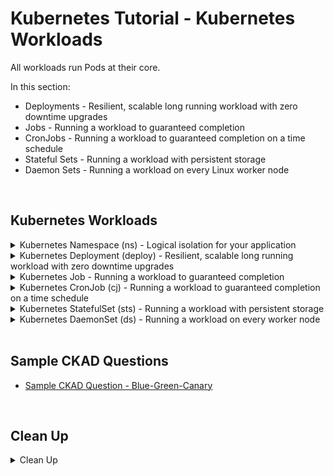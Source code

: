 # Kubernetes Tutorial - Kubernetes Workloads

All workloads run Pods at their core.

In this section:
* Deployments - Resilient, scalable long running workload with zero downtime upgrades
* Jobs - Running a workload to guaranteed completion
* CronJobs - Running a workload to guaranteed completion on a time schedule
* Stateful Sets - Running a workload with persistent storage
* Daemon Sets - Running a workload on every Linux worker node
<br />

## Kubernetes Workloads

<details class="faq box"><summary>Kubernetes Namespace (ns) - Logical isolation for your application</summary>
<p>

```bash
kubectl create namespace ns-bootcamp-workloads
kubectl config set-context --current --namespace=ns-bootcamp-workloads
```

</p>
</details>

<details class="faq box"><summary>Kubernetes Deployment (deploy) - Resilient, scalable long running workload with zero downtime upgrades</summary>
<p>

> Problem Statement: 
> I want to have zero downtime when doing software deployments and I want a resilient microservices application

> tl;dr – The thing that controls how you do upgrades with zero-downtime, also resilience with replicas

![04-deployment](https://user-images.githubusercontent.com/18049790/140640341-b72a123b-befe-4701-8b92-130f25c062bf.jpg)

kubernetes.io bookmark: [Creating a Deployment](https://kubernetes.io/docs/concepts/workloads/controllers/deployment/#creating-a-deployment)

```yaml
cat << EOF | kubectl apply -f -
apiVersion: apps/v1
kind: Deployment
metadata:
  name: nginx-deployment
  labels:
    app: nginx
spec:
  replicas: 3
  selector:
    matchLabels:
      app: nginx
  template:
    metadata:
      labels:
        app: nginx
    spec:
      containers:
      - name: nginx
        image: nginx:1.14.2
        ports:
        - containerPort: 80
EOF
```

</p>
</details>

<details class="faq box"><summary>Kubernetes Job - Running a workload to guaranteed completion</summary>
<p>

> Problem Statement: I want to run a Linux workload to guaranteed completion
> 
> tl;dr – Want to run a batch job? 

![04-job](https://user-images.githubusercontent.com/18049790/140640468-f448ce27-2c29-4081-b81b-00acfdcb63cb.jpg)

kubernetes.io bookmark: [Running an example Job](https://kubernetes.io/docs/concepts/workloads/controllers/job/#running-an-example-job)

* This example Job manifest computes π to 2000 places and prints it out:

```yaml
cat << EOF | kubectl apply -f -
apiVersion: batch/v1
kind: Job
metadata:
  name: pi
spec:
  template:
    spec:
      containers:
      - name: pi
        image: perl
        command: ["perl",  "-Mbignum=bpi", "-wle", "print bpi(2000)"]
      restartPolicy: Never
  backoffLimit: 4
EOF
```

```bash
pods=$(kubectl get pods --selector=job-name=pi --output=jsonpath='{.items[*].metadata.name}')
kubectl logs $pods
```

</p>
</details>


<details class="faq box"><summary>Kubernetes CronJob (cj)  - Running a workload to guaranteed completion on a time schedule</summary>
<p>

> Problem Statement: I want to run a Linux workload to guaranteed completion on a particular schedule
> 
> tl;dr – Want to run a cronjob?

![04-cronjob](https://user-images.githubusercontent.com/18049790/140640514-e7eb5127-f772-4ea7-94dd-c6ddea78ee30.jpg)

kubernetes.io bookmark: [CronJob](https://kubernetes.io/docs/concepts/workloads/controllers/cron-jobs/#example)

* This example CronJob manifest prints the current time and a hello message every minute:

```yaml
cat << EOF | kubectl apply -f -
apiVersion: batch/v1
kind: CronJob
metadata:
  name: hello
spec:
  schedule: "*/1 * * * *"
  jobTemplate:
    spec:
      template:
        spec:
          containers:
          - name: hello
            image: busybox
            imagePullPolicy: IfNotPresent
            command:
            - /bin/sh
            - -c
            - date; echo Hello from the Kubernetes cluster
          restartPolicy: OnFailure
EOF
```

</p>
</details>

<details class="faq box"><summary>Kubernetes StatefulSet (sts) - Running a workload with persistent storage</summary>
<p>

StatefulSet is the workload API object used to manage stateful applications.
* Manages the deployment and scaling of a set of Pods, and provides guarantees about the ordering and uniqueness of these Pods.

kubernetes.io bookmark: [Creating a StatefulSet](https://kubernetes.io/docs/tutorials/stateful-application/basic-stateful-set/)

* This example StatefulSet manifest creates a headless Service, nginx, to publish the IP addresses of Pods in the StatefulSet, web:

```yaml
cat << EOF | kubectl apply -f -
apiVersion: v1
kind: Service
metadata:
  name: nginx
  labels:
    app: nginx
spec:
  ports:
  - port: 80
    name: web
  clusterIP: None
  selector:
    app: nginx
---
apiVersion: apps/v1
kind: StatefulSet
metadata:
  name: web
spec:
  serviceName: "nginx"
  replicas: 2
  selector:
    matchLabels:
      app: nginx
  template:
    metadata:
      labels:
        app: nginx
    spec:
      containers:
      - name: nginx
        image: k8s.gcr.io/nginx-slim:0.8
        ports:
        - containerPort: 80
          name: web
        volumeMounts:
        - name: www
          mountPath: /usr/share/nginx/html
  volumeClaimTemplates:
  - metadata:
      name: www
    spec:
      accessModes: [ "ReadWriteOnce" ]
      resources:
        requests:
          storage: 1Gi
EOF
```

</p>
</details>

<details class="faq box"><summary>Kubernetes DaemonSet (ds) - Running a workload on every worker node</summary>
<p>

> Problem Statement: I want to run a Linux workload on every single worker node
> 
> tl;dr – Want to run everywhere in the cluster?

kubernetes.io bookmark: [Writing a DaemonSet Spec](https://kubernetes.io/docs/concepts/workloads/controllers/daemonset/#writing-a-daemonset-spec)

```yaml
cat << EOF | kubectl apply -f -
apiVersion: apps/v1
kind: DaemonSet
metadata:
  name: fluentd-elasticsearch
  namespace: kube-system
  labels:
    k8s-app: fluentd-logging
spec:
  selector:
    matchLabels:
      name: fluentd-elasticsearch
  template:
    metadata:
      labels:
        name: fluentd-elasticsearch
    spec:
      tolerations:
      # this toleration is to have the daemonset runnable on master nodes
      # remove it if your masters can't run pods
      - key: node-role.kubernetes.io/master
        operator: Exists
        effect: NoSchedule
      containers:
      - name: fluentd-elasticsearch
        image: quay.io/fluentd_elasticsearch/fluentd:v2.5.2
        resources:
          limits:
            memory: 200Mi
          requests:
            cpu: 100m
            memory: 200Mi
        volumeMounts:
        - name: varlog
          mountPath: /var/log
        - name: varlibdockercontainers
          mountPath: /var/lib/docker/containers
          readOnly: true
      terminationGracePeriodSeconds: 30
      volumes:
      - name: varlog
        hostPath:
          path: /var/log
      - name: varlibdockercontainers
        hostPath:
          path: /var/lib/docker/containers
EOF
```

</p>
</details>
<br />

## Sample CKAD Questions

* [Sample CKAD Question - Blue-Green-Canary](https://github.com/jamesbuckett/ckad-questions/blob/main/03-ckad-deployment.md#03-05-create-a-namespace-called-blue-green-namespace-create-a-deployment-called-blue-deployment-with-10-replicas-using-the-nginx-image-inside-the-namespace-expose-port-80-for-the-nginx-containers-label-the-pods-versionblue-and-tierweb-create-a-service-called-bsg-service-to-route-traffic-to-blue-deployment-verify-that-traffic-is-flowing-from-the-service-to-the-deployment-create-a-new-deployment-called-green-deployment--with-10-replicas-using-the-nginx-image-inside-the-namespace-expose-port-80-for-the-nginx-containers-label-the-pods-versiongreen-and-tierweb-once-the-green-deployment-is-active-split-traffic-between-blue-deployment70-and-green-deployment30)
<br />

## Clean Up

<details class="faq box"><summary>Clean Up</summary>
<p>

```bash
cd
yes | rm -R ~/ckad/
kubectl delete ns ns-bootcamp-workloads --grace-period 0 --force
```

_End of Section_
